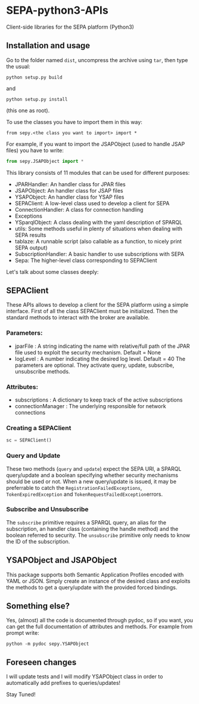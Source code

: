 # SEPA-python3-APIs
Client-side libraries for the SEPA platform (Python3)

## Installation and usage

Go to the folder named `dist`, uncompress the archive using `tar`, then type the usual:

```python setup.py build```

and

```python setup.py install```

(this one as root).

To use the classes you have to import them in this way:

```
from sepy.<the class you want to import> import *
```

For example, if you want to import the JSAPObject (used to handle JSAP files) you have to write:

```python
from sepy.JSAPObject import *
```

This library consists of 11 modules that can be used for different purposes:

- JPARHandler: An handler class for JPAR files
- JSAPObject: An handler class for JSAP files
- YSAPObject: An handler class for YSAP files
- SEPAClient: A low-level class used to develop a client for SEPA
- ConnectionHandler: A class for connection handling
- Exceptions
- YSparqlObject: A class dealing with the yaml description of SPARQL
- utils: Some methods useful in plenty of situations when dealing with SEPA results
- tablaze: A runnable script (also callable as a function, to nicely print SEPA output)
- SubscriptionHandler: A basic handler to use subscriptions with SEPA
- Sepa: The higher-level class corresponding to SEPAClient

Let's talk about some classes deeply:

## SEPAClient

These APIs allows to develop a client for the SEPA platform using a simple interface. First of all the class SEPAClient must be initialized. Then the standard methods to interact with the broker are available.

### Parameters:
- jparFile :
  A string indicating the name with relative/full path of the JPAR file used to exploit the security mechanism. Default = None
- logLevel :
  A number indicating the desired log level. Default = 40
The parameters are optional. They activate query, update, subscribe, unsubscribe methods.

### Attributes:
- subscriptions :
  A dictionary to keep track of the active subscriptions
- connectionManager :
  The underlying responsible for network connections

### Creating a SEPAClient

```python
sc = SEPAClient()
```

### Query and Update

These two methods (`query` and `update`) expect the SEPA URI, a SPARQL query/update and a boolean specifying whether security mechanisms should be used or not. When a new query/update is issued, it may be preferrable to catch the `RegistrationFailedExceptions`, `TokenExpiredException` and `TokenRequestFailedException`errors.

### Subscribe and Unsubscribe

The `subscribe` primitive requires a SPARQL query, an alias for the subscription, an handler class (containing the handle method) and the boolean referred to security. The `unsubscribe` primitive only needs to know the ID of the subscription.

## YSAPObject and JSAPObject

This package supports both Semantic Application Profiles encoded with YAML or JSON. Simply create an instance of the desired class and exploits the methods to get a query/update with the provided forced bindings.

## Something else?

Yes, (almost) all the code is documented through pydoc, so if you want, you can get the full documentation of attributes and methods. For example from prompt write:

```
python -m pydoc sepy.YSAPObject
```

## Foreseen changes

I will update tests and I will modify YSAPObject class in order to automatically add prefixes to queries/updates!

Stay Tuned!
